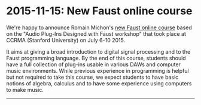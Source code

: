 # **2015-11-15:** New Faust online course

We're happy to announce Romain Michon's [new Faust online course](https://ccrma.stanford.edu/~rmichon/faustWorkshops/course2015/) based on the "Audio Plug-Ins Designed with Faust workshop" that took place at CCRMA (Stanford University) on July 6-10 2015. 

It aims at giving a broad introduction to digital signal processing and to the Faust programming language. By the end of this course, students should have a full collection of plug-ins usable in various DAWs and computer music environments. While previous experience in programming is helpful but not required to take this course, we expect students to have basic notions of algebra, calculus and to have some experience using computers to make music.

---
